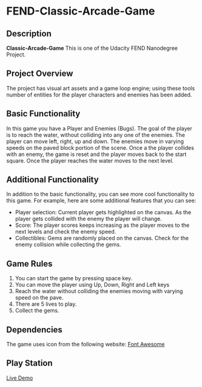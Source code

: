 FEND-Classic-Arcade-Game
===============================
## Description
**Classic-Arcade-Game**  This is one of the Udacity FEND Nanodegree Project.

## Project Overview
The project has visual art assets and a game loop engine; using these tools number of entities for the player characters and enemies has been added.

## Basic Functionality
In this game you have a Player and Enemies (Bugs). The goal of the player is to reach the water, without colliding into any one of the enemies. The player can move left, right, up and down. The enemies move in varying speeds on the paved block portion of the scene. Once a the player collides with an enemy, the game is reset and the player moves back to the start square. Once the player reaches the water moves to the next level.

## Additional Functionality
In addition to the basic functionality, you can see more cool functionality to this game. For example, here are some additional features that you can see:

- Player selection: Current player gets highlighted on the canvas. As the player gets collided with the enemy the player will change.
- Score: The player scores keeps increasing as the player moves to the next levels and check the enemy speed.
- Collectibles: Gems are randomly placed on the canvas. Check for the enemy collision while collecting the gems.

## Game Rules
1. You can start the game by pressing space key.
2. You can move the player using Up, Down, Right and Left keys
3. Reach the water without colliding the enemies moving with varying speed on the pave.
4. There are 5 lives to play. 
5. Collect the gems. 

## Dependencies
The game uses icon from the following website: [Font Awesome](https://cdnjs.cloudflare.com/ajax/libs/font-awesome/4.7.0/css/font-awesome.min.css)

## Play Station
[Live Demo](https://sravanthi-cb.github.io/FEND-Classic-Arcade-Game/)
